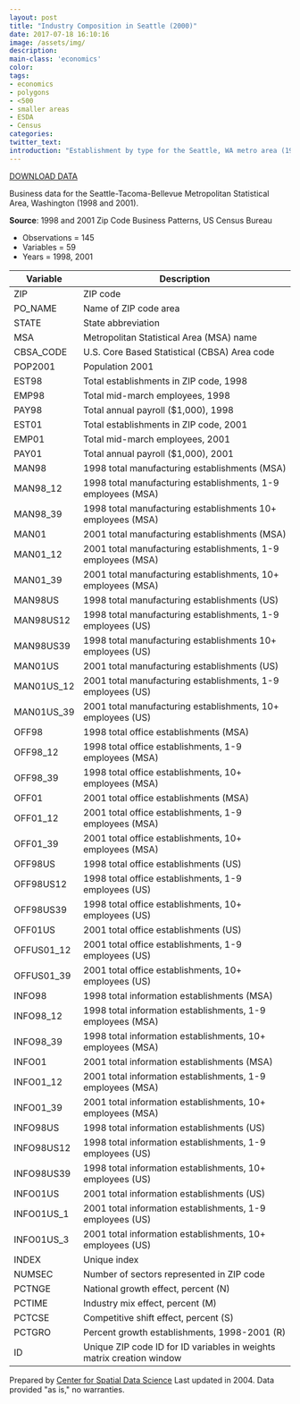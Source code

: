 ```yaml
---
layout: post
title: "Industry Composition in Seattle (2000)"
date: 2017-07-18 16:10:16
image: /assets/img/
description:
main-class: 'economics'
color:
tags:
- economics
- polygons
- <500
- smaller areas
- ESDA
- Census
categories:
twitter_text:
introduction: "Establishment by type for the Seattle, WA metro area (1998 and 2001)."
---
```


<script>
var map = L.map('map');
L.tileLayer('https://api.tiles.mapbox.com/v4/{id}/{z}/{x}/{y}.png?access_token=pk.eyJ1IjoibWFwYm94IiwiYSI6ImNpejY4NXVycTA2emYycXBndHRqcmZ3N3gifQ.rJcFIG214AriISLbB6B5aw', { <!--this is the URL for the Nepal Geojson-->
maxZoom: 18,
attribution: 'Map data &copy; <a href="http://openstreetmap.org">OpenStreetMap</a> contributors, ' +
'<a href="http://creativecommons.org/licenses/by-sa/2.0/">CC-BY-SA</a>, ' +
'Imagery © <a href="http://mapbox.com">Mapbox</a>',
id: 'mapbox.light'
}).addTo(map);

map.scrollWheelZoom.disable();
map.touchZoom.disable();
var enableMapInteraction = function () {
map.scrollWheelZoom.enable();
map.touchZoom.enable();
}
$('#map').on('click touch', enableMapInteraction);
$('#map').on('mouseout', function(){ map.scrollWheelZoom.disable();});

var smallIcon = L.icon({
iconUrl: 'http://www.hckrecruitment.nic.in/images/blue.png',
iconSize: [16, 16], // size of the icon
});

function onEachFeature(feature, layer) {
//console.log(feature);
var txt = "";
for (var fname in feature.properties) {
txt += fname;
txt += " : ";
txt += feature.properties[fname];
txt += "<br/>";
}
layer.bindPopup(txt);
}


// load GeoJSON from an external file
// load GeoJSON from an external file
$.getJSON("../data/seattle2.geojson",function(data){
// add GeoJSON layer to the map once the file is loaded
var json = L.geoJson(data, {
pointToLayer: function(feature, latlng) {

return L.marker(latlng, {
icon: smallIcon
});
},
onEachFeature: onEachFeature
});
json.addTo(map);
map.fitBounds(json.getBounds());
});

</script>

[DOWNLOAD DATA](../data/SeattleMSA2.zip)


Business data for the Seattle-Tacoma-Bellevue Metropolitan Statistical Area, Washington  (1998 and 2001).

**Source**: 1998 and 2001 Zip Code Business Patterns, US Census Bureau

* Observations = 145
* Variables = 59
* Years = 1998, 2001



|**Variable**|**Description**|
|---|---|
|ZIP|ZIP code|
|PO_NAME|Name of ZIP code area|
|STATE|State abbreviation|
|MSA|Metropolitan Statistical Area (MSA) name|
|CBSA_CODE|U.S. Core Based Statistical (CBSA) Area code|
|POP2001| Population 2001|
|EST98|Total establishments in ZIP code, 1998|
|EMP98| Total mid-march employees, 1998 |
|PAY98| Total annual payroll ($1,000), 1998 |
|EST01|Total establishments in ZIP code, 2001|
|EMP01| Total mid-march employees, 2001 |
|PAY01| Total annual payroll ($1,000), 2001 |
|MAN98|1998 total manufacturing establishments (MSA)|
|MAN98_12|1998 total manufacturing establishments, 1-9 employees (MSA)|
|MAN98_39|1998 total manufacturing establishments 10+ employees (MSA)|
|MAN01|2001 total manufacturing establishments (MSA)|
|MAN01_12|2001 total manufacturing establishments, 1-9 employees (MSA)|
|MAN01_39|2001 total manufacturing establishments, 10+ employees (MSA)|
|MAN98US|1998 total manufacturing establishments (US)|
|MAN98US12|1998 total manufacturing establishments, 1-9 employees (US)|
|MAN98US39|1998 total manufacturing establishments 10+ employees (US)|
|MAN01US|2001 total manufacturing establishments (US)|
|MAN01US_12|2001 total manufacturing establishments, 1-9 employees (US)|
|MAN01US_39|2001 total manufacturing establishments, 10+ employees (US)|
|OFF98|1998 total office establishments (MSA)|
|OFF98_12|1998 total office establishments, 1-9 employees (MSA)|
|OFF98_39|1998 total office establishments, 10+ employees (MSA)|
|OFF01|2001 total office establishments (MSA)|
|OFF01_12|2001 total office establishments, 1-9 employees (MSA)|
|OFF01_39|2001 total office establishments, 10+ employees (MSA)|
|OFF98US|1998 total office establishments (US)|
|OFF98US12|1998 total office establishments, 1-9 employees (US)|
|OFF98US39|1998 total office establishments, 10+ employees (US)|
|OFF01US|2001 total office establishments (US)|
|OFFUS01_12|2001 total office establishments, 1-9 employees (US)|
|OFFUS01_39|2001 total office establishments, 10+ employees (US)|
|INFO98|1998 total information establishments (MSA)|
|INFO98_12|1998 total information establishments, 1-9 employees (MSA)|
|INFO98_39|1998 total information establishments, 10+ employees (MSA)|
|INFO01|2001 total information establishments (MSA)|
|INFO01_12|2001 total information establishments, 1-9 employees (MSA)|
|INFO01_39|2001 total information establishments, 10+ employees (MSA)|
|INFO98US|1998 total information establishments (US)|
|INFO98US12|1998 total information establishments, 1-9 employees (US)|
|INFO98US39|1998 total information establishments, 10+ employees (US)|
|INFO01US|2001 total information establishments (US)|
|INFO01US_1|2001 total information establishments, 1-9 employees (US)|
|INFO01US_3|2001 total information establishments, 10+ employees (US)|
|INDEX|Unique index|
|NUMSEC|Number of sectors represented in ZIP code|
|PCTNGE|National growth effect, percent (N)|
|PCTIME|Industry mix effect, percent (M)|
|PCTCSE|Competitive shift effect, percent (S)|
|PCTGRO|Percent growth establishments, 1998-2001 (R)|
|ID|Unique ZIP code ID for ID variables in weights matrix creation window|


Prepared by [Center for Spatial Data Science](https://spatial.uchicago.edu/) Last updated in 2004. Data provided "as is," no warranties.